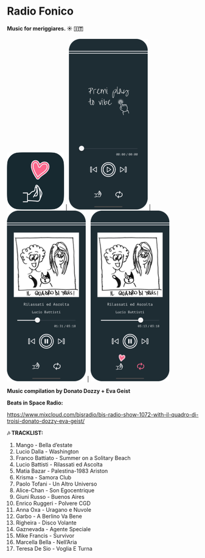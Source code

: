 #  Radio Fonico

#### Music for meriggiares. ☀️ 🇮🇹

<img src="radiofonico/Assets.xcassets/Screenshots/appstore.imageset/appstore.png" alt="launch screen screenshot" width="150" height="150"/> |
<img src="radiofonico/Assets.xcassets/Screenshots/01.imageset/01.png" alt="premi play screenshot" width="207" height="448"/> |
<img src="radiofonico/Assets.xcassets/Screenshots/02.imageset/02.png" alt="music player screenshot" width="207" height="448"/> |
<img src="radiofonico/Assets.xcassets/Screenshots/03.imageset/03.png" alt="music player with active icons screenshot" width="207" height="448"/>

**Music compilation by Donato Dozzy + Eva Geist**

**Beats in Space Radio:**

https://www.mixcloud.com/bisradio/bis-radio-show-1072-with-il-quadro-di-troisi-donato-dozzy-eva-geist/

**🎶 TRACKLIST:**
1. Mango - Bella d’estate 
2. Lucio Dalla - Washington 
3. Franco Battiato - Summer on a Solitary Beach 
4. Lucio Battisti - Rilassati ed Ascolta 
5. Matia Bazar - Palestina-1983 Ariston
6. Krisma - Samora Club
7. Paolo Tofani - Un Altro Universo 
8. Alice-Chan - Son Egocentrique 
9. Giuni Russo - Buenos Aires
10. Enrico Ruggeri - Polvere CGD
11. Anna Oxa - Uragano e Nuvole 
12. Garbo - A Berlino Va Bene 
13. Righeira - Disco Volante 
14. Gaznevada - Agente Speciale 
15. Mike Francis - Survivor
16. Marcella Bella - Nell’Aria 
17. Teresa De Sio - Voglia E Turna
